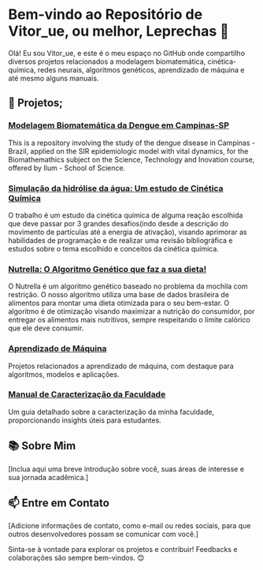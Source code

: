 # Bem-vindo ao Repositório de Vitor_ue, ou melhor, Leprechas 👋

Olá! Eu sou Vitor_ue, e este é o meu espaço no GitHub onde compartilho diversos projetos relacionados a modelagem biomatemática, cinética-química, redes neurais, algoritmos genéticos, aprendizado de máquina e até mesmo alguns manuais.

## 🚀 Projetos;

### [Modelagem Biomatemática da Dengue em Campinas-SP](https://github.com/Leprechas/SIR-Model-with-vital-dynamics-applied-on-dengue-epidemiology-in-Campinas-Brazil)
This is a repository involving the study of the dengue disease in Campinas - Brazil, applied on the SIR epidemiologic model with vital dynamics, for the Biomathemathics subject on the Science, Technology and Inovation course, offered by Ilum - School of Science.

### [Simulação da hidrólise da água: Um estudo de Cinética Química]([link_para_o_projeto](https://github.com/Leprechas/Cinetica-quimica?tab=readme-ov-file#simula%C3%A7%C3%A3o-da-hidr%C3%B3lise-da-%C3%A1gua-um-estudo-de-cin%C3%A9tica-qu%C3%ADmica))
O trabalho é um estudo da cinética química de alguma reação escolhida que deve passar por 3 grandes desafios(indo desde a descrição do movimento de partículas até a energia de ativação), visando aprimorar as habilidades de programação e de realizar uma revisão bibliográfica e estudos sobre o tema escolhido e conceitos da cinética química.

### [Nutrella: O Algoritmo Genético que faz a sua dieta!]([link_para_o_projeto](https://github.com/Leprechas/Trabalho-RNAG-Nutrella?tab=readme-ov-file#-nutrella-o-algoritmo-gen%C3%A9tico-que-faz-a-sua-dieta-))
O Nutrella é um algoritmo genético baseado no problema da mochila com restrição. O nosso algoritmo utiliza uma base de dados brasileira de alimentos para montar uma dieta otimizada para o seu bem-estar. O algoritmo é de otimização visando maximizar a nutrição do consumidor, por entregar os alimentos mais nutritivos, sempre respeitando o limite calórico que ele deve consumir.

### [Aprendizado de Máquina](link_para_o_projeto)
Projetos relacionados a aprendizado de máquina, com destaque para algoritmos, modelos e aplicações.

### [Manual de Caracterização da Faculdade](link_para_o_projeto)
Um guia detalhado sobre a caracterização da minha faculdade, proporcionando insights úteis para estudantes.

## 📚 Sobre Mim

[Inclua aqui uma breve introdução sobre você, suas áreas de interesse e sua jornada acadêmica.]

## 📫 Entre em Contato

[Adicione informações de contato, como e-mail ou redes sociais, para que outros desenvolvedores possam se comunicar com você.]

Sinta-se à vontade para explorar os projetos e contribuir! Feedbacks e colaborações são sempre bem-vindos. 😊

